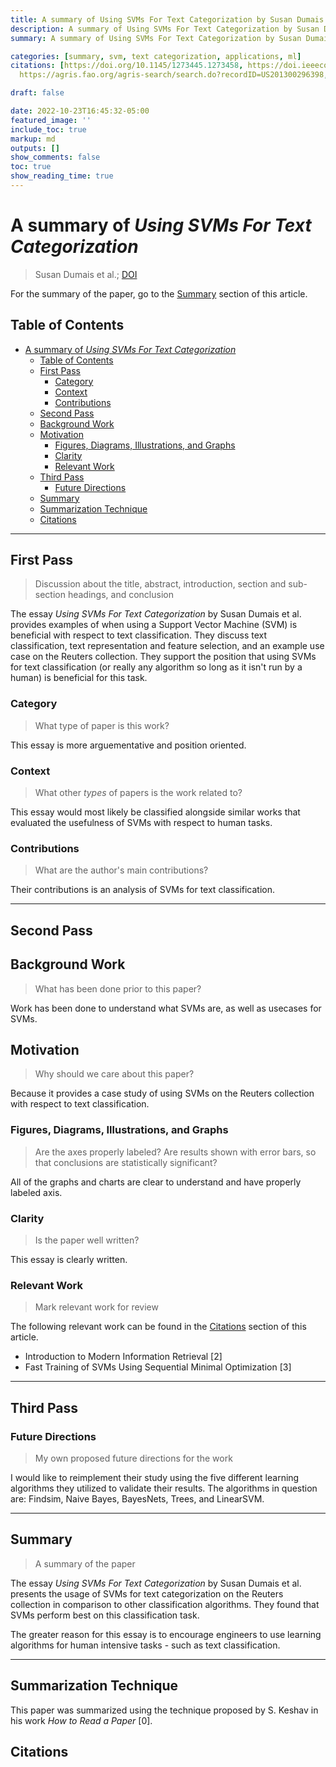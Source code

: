 ```yaml
---
title: A summary of Using SVMs For Text Categorization by Susan Dumais et al.
description: A summary of Using SVMs For Text Categorization by Susan Dumais et al.
summary: A summary of Using SVMs For Text Categorization by Susan Dumais et al.

categories: [summary, svm, text categorization, applications, ml]
citations: [https://doi.org/10.1145/1273445.1273458, https://doi.ieeecomputersociety.org/10.1109/5254.708428,
  https://agris.fao.org/agris-search/search.do?recordID=US201300296398, https://www.microsoft.com/en-us/research/publication/sequential-minimal-optimization-a-fast-algorithm-for-training-support-vector-machines/]

draft: false

date: 2022-10-23T16:45:32-05:00
featured_image: ''
include_toc: true
markup: md
outputs: []
show_comments: false
toc: true
show_reading_time: true
---
```


# A summary of *Using SVMs For Text Categorization*

> Susan Dumais et al.;
> [DOI](https://doi.ieeecomputersociety.org/10.1109/5254.708428)

For the summary of the paper, go to the [Summary](#summary) section of this
article.

## Table of Contents

- [A summary of *Using SVMs For Text Categorization*](#a-summary-of-using-svms-for-text-categorization)
  - [Table of Contents](#table-of-contents)
  - [First Pass](#first-pass)
    - [Category](#category)
    - [Context](#context)
    - [Contributions](#contributions)
  - [Second Pass](#second-pass)
  - [Background Work](#background-work)
  - [Motivation](#motivation)
    - [Figures, Diagrams, Illustrations, and Graphs](#figures-diagrams-illustrations-and-graphs)
    - [Clarity](#clarity)
    - [Relevant Work](#relevant-work)
  - [Third Pass](#third-pass)
    - [Future Directions](#future-directions)
  - [Summary](#summary)
  - [Summarization Technique](#summarization-technique)
  - [Citations](#citations)

______________________________________________________________________

## First Pass

> Discussion about the title, abstract, introduction, section and sub-section
> headings, and conclusion

The essay *Using SVMs For Text Categorization* by Susan Dumais et al. provides
examples of when using a Support Vector Machine (SVM) is beneficial with respect
to text classification. They discuss text classification, text representation
and feature selection, and an example use case on the Reuters collection. They
support the position that using SVMs for text classification (or really any
algorithm so long as it isn't run by a human) is beneficial for this task.

### Category

> What type of paper is this work?

This essay is more arguementative and position oriented.

### Context

> What other *types* of papers is the work related to?

This essay would most likely be classified alongside similar works that
evaluated the usefulness of SVMs with respect to human tasks.

### Contributions

> What are the author's main contributions?

Their contributions is an analysis of SVMs for text classification.

______________________________________________________________________

## Second Pass

## Background Work

> What has been done prior to this paper?

Work has been done to understand what SVMs are, as well as usecases for SVMs.

## Motivation

> Why should we care about this paper?

Because it provides a case study of using SVMs on the Reuters collection with
respect to text classification.

### Figures, Diagrams, Illustrations, and Graphs

> Are the axes properly labeled? Are results shown with error bars, so that
> conclusions are statistically significant?

All of the graphs and charts are clear to understand and have properly labeled
axis.

### Clarity

> Is the paper well written?

This essay is clearly written.

### Relevant Work

> Mark relevant work for review

The following relevant work can be found in the [Citations](#citations) section
of this article.

- Introduction to Modern Information Retrieval \[2\]
- Fast Training of SVMs Using Sequential Minimal Optimization \[3\]

______________________________________________________________________

## Third Pass

### Future Directions

> My own proposed future directions for the work

I would like to reimplement their study using the five different learning
algorithms they utilized to validate their results. The algorithms in question
are: Findsim, Naive Bayes, BayesNets, Trees, and LinearSVM.

______________________________________________________________________

## Summary

> A summary of the paper

The essay *Using SVMs For Text Categorization* by Susan Dumais et al. presents
the usage of SVMs for text categorization on the Reuters collection in
comparison to other classification algorithms. They found that SVMs perform best
on this classification task.

The greater reason for this essay is to encourage engineers to use learning
algorithms for human intensive tasks - such as text classification.

______________________________________________________________________

## Summarization Technique

This paper was summarized using the technique proposed by S. Keshav in his work
*How to Read a Paper* \[0\].

## Citations
